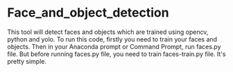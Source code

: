 # Face_and_object_detection
This tool will detect faces and objects which are trained using opencv, python and  yolo. To run this code, firstly you need to train your faces and objects. Then in your Anaconda prompt or Command Prompt, run faces.py file. But before running faces.py file, you need to train faces-train.py file. It's pretty simple.
